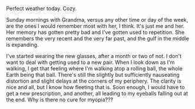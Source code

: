 Perfect weather today. Cozy.

Sunday mornings with Grandma, versus any other time or day of the week, are the ones I would remember most with her, I think. It's just me and her. Her memory has gotten pretty bad and I've gotten used to repetition. She remembers the very recent and the very far past, and the gulf in the middle is expanding.

I've started wearing the new glasses, after a month or two of not. I don't want to deal with getting used to a new pair. When I look down as I'm walking, I get that feeling where I'm walking atop a rolling ball, the whole Earth being that ball. There's still the slightly but sufficiently nauseating distortion and slight delays at the corners of my periphery. The clarity is nice and all, but I know how fleeting that is. Soon enough, I would have to get a new prescription, and another, all leading to my eyeballs falling out at the end. Why is there no cure for myopia???
